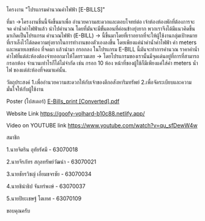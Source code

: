 โครงงาน "โปรแกรมคำนวณค่าไฟฟ้า [E-BILLS]"

ที่มา
->โครงงานชิ้นนี้จัดขึ้นมาเพื่อ อำนวยความสะดวกและตอบโจทย์ต่อ เจ้าห้องห้องพักที่ต้องการจะจด ค่าน้ำค่าไฟฟ้าแล้ว นำไปคำนวณ โดยที่มันจะมีขั้นตอนที่ค่อนข้างยุ่งยาก พวกเราจึงได้มีแนวคิดขึ้นมาเกิดเป็นโปรแกรม คำนวณไฟฟ้า (E-BILL)
->   นี้ขึ้นมาโดยที่เราอยากที่จะให้ผู้ใช้งานกลุ่มเป้าหมายที่เราเล็งไว้ได้ลดความยุ่งยากในการทำงานของตัวเองลงขึ้น โดยเพียงแค่นำค่าน้ำค่าไฟฟ้า ค่า meters และหมายเลขห้อง ที่จดมา แล้วนำมา กรอกลง ในโปรแกรม E-BILL นี้มันจะทำการคำนวณ ราคาค่าน้ำค่าไฟที่แต่ล่ะห้องต้องจ่ายออกมาให้โดยรวมเลย 
->   โดยโปรแกรมของเรานั้นมีจุดเด่นอยู่ที่การที่สามารถ กรอกห้อง จำนวนเท่าไรก็ได้ไม่จำกัด เช่น กรอก 10 ห้อง หน้าที่ของผู้ใช้ก็มีเพียงแค่ใส่ค่า meters น้ำไฟ  ของแต่ล่ะห้องที่จดมาแค่นั้น.


วัตถุประสงค์
1.เพื่ออำนวยความสะดวกให้กับเจ้าของตึกอสังหาริมทรัพย์
2.เพื่อจัดระเบียบและความมั่นใจให้กับผู้ใช้งาน

Poster (โปสเตอร์)
[E-Bills_print [Converted].pdf](https://github.com/Gokuto01/Teio/files/6525968/E-Bills_print.Converted.pdf)


Website Link
https://goofy-volhard-b10c88.netlify.app/

Video on YOUTUBE link
https://www.youtube.com/watch?v=qu_sfDewW4w

สมาชิก

1.นายจิตริน อุทัยรัศมี - 63070018

2.นายจีรภัทร สกุลทรัพย์วัฒนำ - 63070021

3.นายชัยรวิชญ์ เอี่ยมขจรชัย - 63070034

4.นายชินำธิป จันทร์พงษ์ - 63070037

5.นายปิยะเชษฐ์ โตเทศ - 63070109

ขอบคุณครับ
